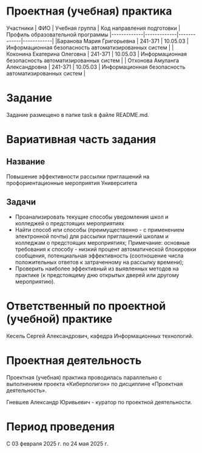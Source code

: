 # Проектная (учебная) практика
Участники 
| ФИО | Учебная группа | Код направления подготовки | Профиль образовательной программы
|-------------|-------------|-------------|------------|
|Баранова Мария Григорьевна  | 241-371   | 10.05.03 | Информационная безопасность автоматизированных систем   |
| Коконина Екатерина Олеговна   | 241-371    | 10.05.03 | Информационная безопасность автоматизированных систем    |
| Отхонова Амуланга Александровна  | 241-371    | 10.05.03 | Информационная безопасность автоматизированных систем    |

# Задание
Задание размещено в папке task в файле README.md.

# Вариативная часть задания
## Название 
Повышение эффективности рассылки приглашений на профориентационные мероприятия Университета
## Задачи
- Проанализировать текущие способы уведомления школ и колледжей о предстоящих мероприятиях
- Найти способ или способы (преимущественно - с применением электронной почты) для рассылки приглашений школам и колледжам о предстоящих мероприятиях;
Примечание: основные требования к способу - низкий процент автоматической блокировки сообщения, потенциальная эффективность (соотношение числа положительных ответов к затраченному на рассылку времени);
- Проверить наиболее эффективный из выявленных методов на практике (к предстоящему дню открытых дверей или другому мероприятию).

# Ответственный по проектной (учебной) практике
Кесель Сергей Александрович, кафедра Информационных технологий.

# Проектная деятельность
Проектная (учебная) практика проводилась параллельно с выполнением проекта «Киберполигон» по дисциплине «Проектная деятельность».

Гневшев Александр Юривьевич - куратор по проектной деятельности.

# Период проведения
С 03 февраля 2025 г. по 24 мая 2025 г.
